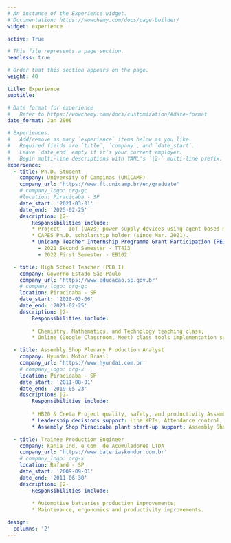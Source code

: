 ```yaml
---
# An instance of the Experience widget.
# Documentation: https://wowchemy.com/docs/page-builder/
widget: experience

active: True

# This file represents a page section.
headless: true

# Order that this section appears on the page.
weight: 40

title: Experience
subtitle:

# Date format for experience
#   Refer to https://wowchemy.com/docs/customization/#date-format
date_format: Jan 2006

# Experiences.
#   Add/remove as many `experience` items below as you like.
#   Required fields are `title`, `company`, and `date_start`.
#   Leave `date_end` empty if it's your current employer.
#   Begin multi-line descriptions with YAML's `|2-` multi-line prefix.
experience:
  - title: Ph.D. Student
    company: University of Campinas (UNICAMP)
    company_url: 'https://www.ft.unicamp.br/en/graduate'
    # company_logo: org-gc
    #location: Piracicaba - SP
    date_start: '2021-03-01'
    date_end: '2025-02-25'
    description: |2-
        Responsibilities include:
        * Project - IoT (UAVs) power supply devices using agent-based modeling to perform simulations.
        * CAPES Ph.D. scholarship holder (since Mar. 2021).
        * Unicamp Teacher Internship Programme Grant Participation (PED): 
          - 2021 Second Semester - TT413 
          - 2022 First Semester - EB102

  - title: High School Teacher (PEB I)
    company: Governo Estado São Paulo
    company_url: 'https://www.educacao.sp.gov.br'
    # company_logo: org-gc
    location: Piracicaba - SP
    date_start: '2020-03-06'
    date_end: '2021-02-25'
    description: |2-
        Responsibilities include:
        
        * Chemistry, Mathematics, and Technology teaching class;
        * Online (Google Classroom, Meet) class tools implementation support.

  - title: Assembly Shop Plenary Production Analyst
    company: Hyundai Motor Brasil 
    company_url: 'https://www.hyundai.com.br'
    # company_logo: org-x
    location: Piracicaba - SP
    date_start: '2011-08-01'
    date_end: '2019-05-23'
    description: |2-
        Responsibilities include:
        
        * HB20 & Creta Project quality, safety, and productivity Assembly Shop problems Solving; 
        * Leadership decisions support: Line KPIs, Attendance control, Safety, production member wellbeing, etc.;
        * Assembly Shop Piracicaba plant start-up support: Assembly Shop constructions problems, 5S etc..

  - title: Trainee Production Engineer
    company: Kania Ind. e Com. de Acumuladores LTDA 
    company_url: 'https://www.bateriaskondor.com.br'
    # company_logo: org-x
    location: Rafard - SP
    date_start: '2009-09-01'
    date_end: '2011-06-30'
    description: |2-
        Responsibilities include:
        
        * Automotive batteries production improvements;
        * Maintenance, ergonomics and productivity improvements.

design:
  columns: '2'
---
```


